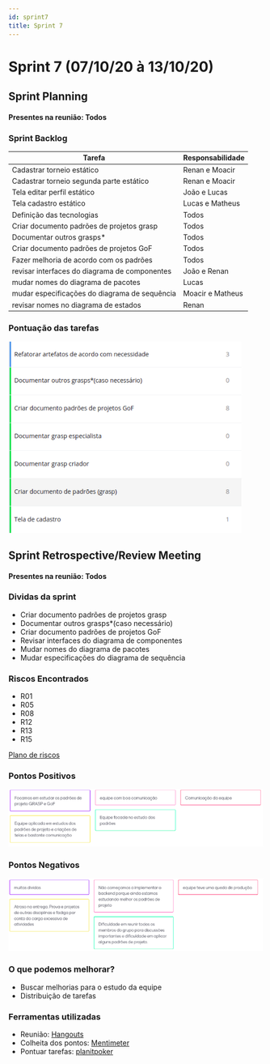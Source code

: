 ```yaml
---
id: sprint7
title: Sprint 7
---
```


# Sprint 7  (07/10/20 à 13/10/20)


## Sprint Planning

#### Presentes na reunião: Todos

###  Sprint Backlog

|Tarefa| Responsabilidade|
|---|----|
|Cadastrar torneio estático |Renan e  Moacir| 
|Cadastrar torneio segunda parte estático |Renan e  Moacir| 
|Tela editar perfil estático |João e Lucas|
|Tela cadastro estático |Lucas e Matheus|
|Definição das tecnologias|Todos|
Criar documento padrões de projetos grasp |Todos|
Documentar outros grasps*|Todos|
Criar documento padrões de projetos GoF |Todos|
Fazer melhoria de acordo com os padrões  |Todos| 
|revisar interfaces do diagrama de componentes |João e Renan| 
|mudar nomes do diagrama de pacotes |Lucas| 
|mudar especificações do diagrama de sequência |Moacir e Matheus| 
|revisar nomes no diagrama de estados |Renan| 





### Pontuação das tarefas

![pontos](../assets/Sprints/S7-pontos.png)


## Sprint Retrospective/Review Meeting

#### Presentes na reunião: Todos

### Dividas da sprint
- Criar documento padrões de projetos grasp 
- Documentar outros grasps*(caso necessário)
- Criar documento padrões de projetos GoF 
- Revisar interfaces do diagrama de componentes 
- Mudar nomes do diagrama de pacotes 
- Mudar especificações do diagrama de sequência 



### Riscos Encontrados
- R01
- R05
- R08
- R12
- R13
- R15



[Plano de riscos](https://github.com/UnBArqDsw/2020.1_G7_TCM/blob/master/docs/base/plano_de_gerencia_de_risco.md)

### Pontos Positivos

![pontos positivos](../assets/Sprints/S7-positivos.png)

### Pontos Negativos

![pontos negativos](../assets/Sprints/S7-negativos.png)

### O que podemos melhorar?
- Buscar melhorias para o estudo da equipe
- Distribuição de tarefas




### Ferramentas utilizadas

- Reunião: [Hangouts](https://hangouts.google.com/)
- Colheita dos pontos: [Mentimeter](https://www.mentimeter.com/) 
- Pontuar tarefas: [planitpoker](https://www.planitpoker.com/)
